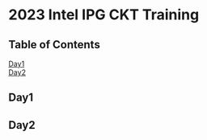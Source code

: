 # 2023 Intel IPG CKT Training

## Table of Contents
[Day1](#day1)
<br>
[Day2](#day2)

## Day1


## Day2


